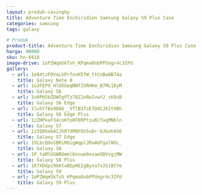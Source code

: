 ```yaml
---
layout: produk-casinghp
title: Adventure Time Enchiridion Samsung Galaxy S9 Plus Case
categories: samsung
tags: galaxy

# Produk
product-title: Adventure Time Enchiridion Samsung Galaxy S9 Plus Case
harga: 90000
sku: hn-0410
image-drive: 1oPZWqmSkTsh_KPqmaOnbPPUogr4c3IPd
gallery:
  - url: 1e84tzFOVoLkPrfovK5fW_ttCnBw8B7Aa
    title: Galaxy Note 8
  - url: 1u3FEP9_HlO5GeqNNfIbRHKm_B7ML1DyM
    title: Galaxy S6
  - url: 1v0PH5bZDW5gPTz78ZJnRwIvwt2_cK9sB
    title: Galaxy S6 Edge
  - url: 1luSYfBx0DAb__VflB3fzE7D4CJK2t9Bh
    title: Galaxy S6 Edge Plus
  - url: 1zZHPkeF34coKfo0FERPtiu6CYaqMN6ln
    title: Galaxy S7
  - url: 1zIQ0be6AIJhR7XM8FOU5xDr-6JbnhAS6
    title: Galaxy S7 Edge
  - url: 1VLbcQOoSBRiMOigWqplJMaAUFgolNhL_
    title: Galaxy S8
  - url: 1P_taMlGGWBOmml6nnum9xxaeO8VsgjMW
    title: Galaxy S8 Plus
  - url: 1K7XDdpz9kKtaBEpHE2gByxa7s2GiBtYe
    title: Galaxy S9
  - url: 1oPZWqmSkTsh_KPqmaOnbPPUogr4c3IPd
    title: Galaxy S9 Plus
---
```

